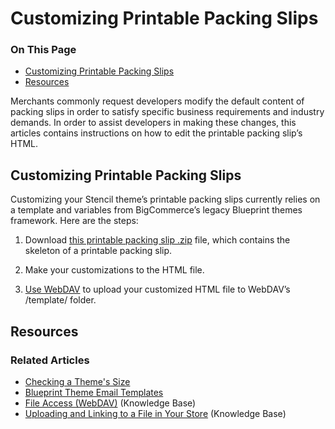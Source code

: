 # Customizing Printable Packing Slips

<div class="otp" id="no-index">

### On This Page
- [Customizing Printable Packing Slips](#customizing-printable-packing-slips)
- [Resources](#resources)

</div> 

Merchants commonly request developers modify the default content of packing slips in order to satisfy specific business requirements and industry demands. In order to assist developers in making these changes, this articles contains instructions on how to edit the printable packing slip’s HTML.

## Customizing Printable Packing Slips

Customizing your Stencil theme’s printable packing slips currently relies on a template and variables from BigCommerce’s legacy Blueprint themes framework. Here are the steps:

1. Download [this printable packing slip .zip](https://storage.googleapis.com/bigcommerce-production-dev-center/template-files/packing_slip_printable.zip) file, which contains the skeleton of a printable packing slip.

2. Make your customizations to the HTML file.

3. [Use WebDAV](https://support.bigcommerce.com/articles/Public/File-Access-WebDAV/) to upload your customized HTML file to WebDAV’s /template/ folder.

## Resources

### Related Articles

* [Checking a Theme's Size]()
* [Blueprint Theme Email Templates](https://developer.bigcommerce.com/legacy/blueprint-themes/blueprint-email-templates)
* [File Access (WebDAV)](https://support.bigcommerce.com/articles/Public/File-Access-WebDAV/) (Knowledge Base)
* [Uploading and Linking to a File in Your Store](https://support.bigcommerce.com/s/article/How-do-I-add-and-link-to-a-file-in-my-store#upload-a-file) (Knowledge Base)
